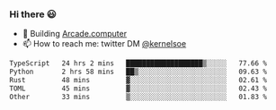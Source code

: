 ### Hi there 😃

- 🔨 Building [Arcade.computer](https://arcade.computer)
- 📫 How to reach me: twitter DM [@kernelsoe](https://twitter.com/kernelsoe)

<!--START_SECTION:waka-->

```txt
TypeScript   24 hrs 2 mins   ███████████████████▒░░░░░   77.66 %
Python       2 hrs 58 mins   ██▒░░░░░░░░░░░░░░░░░░░░░░   09.63 %
Rust         48 mins         ▓░░░░░░░░░░░░░░░░░░░░░░░░   02.61 %
TOML         45 mins         ▓░░░░░░░░░░░░░░░░░░░░░░░░   02.43 %
Other        33 mins         ▒░░░░░░░░░░░░░░░░░░░░░░░░   01.83 %
```

<!--END_SECTION:waka-->
